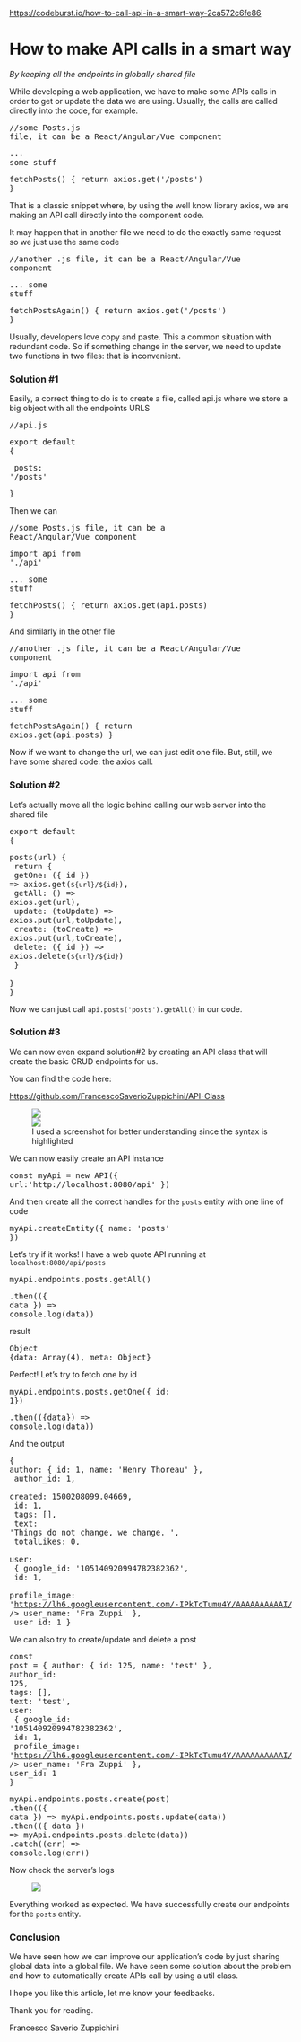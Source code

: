 <a href="https://codeburst.io/how-to-call-api-in-a-smart-way-2ca572c6fe86">https://codeburst.io/how-to-call-api-in-a-smart-way-2ca572c6fe86</a><div id="articleHeader"><h1>How to make API calls in a smart way</h1></div><p id="9ad3"><em>By keeping all the endpoints in globally shared file</em></p><p id="f567">While developing a web application, we have to make some APIs calls in order to get or update the data we are using. Usually, the calls are called directly into the code, for example.</p><pre id="71a5">//some Posts.js file, it can be a React/Angular/Vue component</pre><pre id="d007">... some stuff</pre><pre id="37f6">fetchPosts() { return axios.get('/posts') }</pre><p id="fc1a">That is a classic snippet where, by using the well know library axios, we are making an API call directly into the component code.</p><p id="d0f3">It may happen that in another file we need to do the exactly same request so we just use the same code</p><pre id="70cb">//another .js file, it can be a React/Angular/Vue component</pre><pre id="a709">... some stuff</pre><pre id="f7a1">fetchPostsAgain() { return axios.get('/posts') }</pre><p id="0dbf">Usually, developers love copy and paste. This a common situation with redundant code. So if something change in the server, we need to update two functions in two files: that is inconvenient.</p><h3 id="be44">Solution #1</h3><p id="4deb">Easily, a correct thing to do is to create a file, called api.js where we store a big object with all the endpoints URLS</p><pre id="d657">//api.js</pre><pre id="b1c7">export default {</pre><pre id="ce5d">    posts: '/posts'</pre><pre id="740e">}</pre><p id="00da">Then we can</p><pre id="cfdf">//some Posts.js file, it can be a React/Angular/Vue component</pre><pre id="35f6">import api from './api'</pre><pre id="04d1">... some stuff</pre><pre id="495e">fetchPosts() { return axios.get(api.posts) }</pre><p id="0ad0">And similarly in the other file</p><pre id="960e">//another .js file, it can be a React/Angular/Vue component</pre><pre id="9118">import api from './api'</pre><pre id="587e">... some stuff</pre><pre id="f040">fetchPostsAgain() { return axios.get(api.posts) }</pre><p id="cb02">Now if we want to change the url, we can just edit one file. But, still, we have some shared code: the axios call.</p><h3 id="827d">Solution #2</h3><p id="0409">Let’s actually move all the logic behind calling our web server into the shared file</p><pre id="8169">export default {</pre><pre id="a9cd">posts(url) {<br />    return {<br />      getOne: ({ id }) =&gt; axios.get(`${url}/${id}`),<br />      getAll: () =&gt; axios.get(url),<br />      update: (toUpdate) =&gt;  axios.put(url,toUpdate),<br />      create: (toCreate) =&gt;  axios.put(url,toCreate),<br />      delete: ({ id }) =&gt;  axios.delete(`${url}/${id}`)<br />    }<br />  }<br />}</pre><p id="911c">Now we can just call <code>api.posts('posts').getAll()</code> in our code.</p><h3 id="a0c4">Solution #3</h3><p id="d326">We can now even expand solution#2 by creating an API class that will create the basic CRUD endpoints for us.</p><p id="6085">You can find the code here:</p><p id="c99f"><a href="https://github.com/FrancescoSaverioZuppichini/API-Class" target="_blank">https://github.com/FrancescoSaverioZuppichini/API-Class</a></p><figure id="cf76"><div><div><img src="https://cdn-images-1.medium.com/freeze/max/90/1*cTdSB_zkmVaEVJ0HIcx-nQ.png?q=20" /><div class="readableLargeImageContainer"><img src="https://cdn-images-1.medium.com/max/2000/1*cTdSB_zkmVaEVJ0HIcx-nQ.png" /></div><figcaption>I used a screenshot for better understanding since the syntax is highlighted</figcaption></figure><p id="8fc5">We can now easily create an API instance</p><pre id="3cf8">const myApi = new API({ url:'http://localhost:8080/api' })</pre><p id="bb3b">And then create all the correct handles for the <code>posts</code> entity with one line of code</p><pre id="4918">myApi.createEntity({ name: 'posts' })</pre><p id="eed9">Let’s try if it works! I have a web quote API running at <code>localhost:8080/api/posts</code></p><pre id="8e50">myApi.endpoints.posts.getAll()</pre><pre id="fd5c">.then(({ data }) =&gt; console.log(data))</pre><p id="8416">result</p><pre id="a855">Object {data: Array(4), meta: Object}</pre><p id="d969">Perfect! Let’s try to fetch one by id</p><pre id="416e">myApi.endpoints.posts.getOne({ id: 1})</pre><pre id="53dc">.then(({data}) =&gt; console.log(data))</pre><p id="645b">And the output</p><pre id="a9da">{ author: { id: 1, name: 'Henry Thoreau' },<br />  author_id: 1,<br />  created: 1500208099.04669,<br />  id: 1,<br />  tags: [],<br />  text: 'Things do not change, we change. ',<br />  totalLikes: 0,<br />  user:<br />   { google_id: '105140920994782382362',<br />     id: 1,<br />     profile_image: '<a href="https://lh6.googleusercontent.com/-IPkTcTumu4Y/AAAAAAAAAAI/AAAAAAAAAAA/AI6yGXxYIjcZrpi_07v27U32SuXjBTAPCg/s96-c/photo.jpg%27" target="_blank">https://lh6.googleusercontent.com/-IPkTcTumu4Y/AAAAAAAAAAI/AAAAAAAAAAA/AI6yGXxYIjcZrpi_07v27U32SuXjBTAPCg/s96-c/photo.jpg'</a>,<br />     user_name: 'Fra Zuppi' },<br />  user_id: 1 }</pre><p id="eedf">We can also try to create/update and delete a post</p><pre id="1357">const post = { author: { id: 125, name: 'test' },<br />author_id: 125,<br />tags: [],<br />text: 'test',<br />user:<br /> { google_id: '105140920994782382362',<br />   id: 1,<br />   profile_image: '<a href="https://lh6.googleusercontent.com/-IPkTcTumu4Y/AAAAAAAAAAI/AAAAAAAAAAA/AI6yGXxYIjcZrpi_07v27U32SuXjBTAPCg/s96-c/photo.jpg%27" target="_blank">https://lh6.googleusercontent.com/-IPkTcTumu4Y/AAAAAAAAAAI/AAAAAAAAAAA/AI6yGXxYIjcZrpi_07v27U32SuXjBTAPCg/s96-c/photo.jpg'</a>,<br />   user_name: 'Fra Zuppi' },<br />user_id: 1 }</pre><pre id="dc53">myApi.endpoints.posts.create(post)<br />.then(({ data }) =&gt; myApi.endpoints.posts.update(data))<br />.then(({ data }) =&gt; myApi.endpoints.posts.delete(data))<br />.catch((err) =&gt; console.log(err))</pre><p id="35cf">Now check the server’s logs</p><figure id="9b5a"><div><img src="https://cdn-images-1.medium.com/max/2000/1*pmFs0a9pb2DYiiuqSvyjUQ.png" /></div></figure><p id="fb1d">Everything worked as expected. We have successfully create our endpoints for the <code>posts</code> entity.</p><h3 id="997a">Conclusion</h3><p id="de16">We have seen how we can improve our application’s code by just sharing global data into a global file. We have seen some solution about the problem and how to automatically create APIs call by using a util class.</p><p id="1653">I hope you like this article, let me know your feedbacks.</p><p id="3e68">Thank you for reading.</p><p id="c4fe">Francesco Saverio Zuppichini</p>